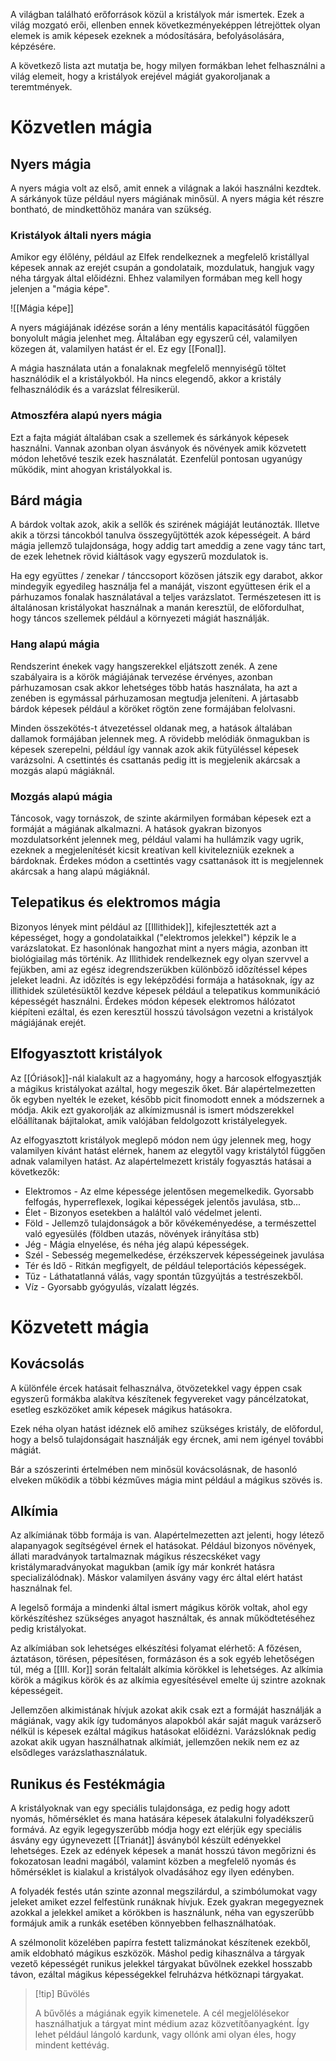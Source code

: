 A világban található erőforrások közül a kristályok már ismertek. Ezek a világ mozgató erői, ellenben ennek következményeképpen létrejöttek olyan elemek is amik képesek ezeknek a módosítására, befolyásolására, képzésére.

A következő lista azt mutatja be, hogy milyen formákban lehet felhasználni a világ elemeit, hogy a kristályok erejével mágiát gyakoroljanak a teremtmények.

# Közvetlen mágia
## Nyers mágia
A nyers mágia volt az első, amit ennek a világnak a lakói használni kezdtek. A sárkányok tüze például nyers mágiának minősül. A nyers mágia két részre bontható, de mindkettőhöz manára van szükség.

### Kristályok általi nyers mágia
Amikor egy élőlény, például az Elfek rendelkeznek a megfelelő kristállyal képesek annak az erejét csupán a gondolataik, mozdulatuk, hangjuk vagy néha tárgyak által előidézni. Ehhez valamilyen formában meg kell hogy jelenjen a "mágia képe".

![[Mágia képe]]

A nyers mágiájának idézése során a lény mentális kapacitásától függően bonyolult mágia jelenhet meg. Általában egy egyszerű cél, valamilyen közegen át, valamilyen hatást ér el. Ez egy [[Fonal]].

A mágia használata után a fonalaknak megfelelő mennyiségű töltet használódik el a kristályokból. Ha nincs elegendő, akkor a kristály felhasználódik és a varázslat félresikerül.

### Atmoszféra alapú nyers mágia
Ezt a fajta mágiát általában csak a szellemek és sárkányok képesek használni. Vannak azonban olyan ásványok és növények amik közvetett módon lehetővé teszik ezek használatát. Ezenfelül pontosan ugyanúgy működik, mint ahogyan kristályokkal is.

## Bárd mágia

A bárdok voltak azok, akik a sellők és szirének mágiáját leutánozták. Illetve akik a törzsi táncokból tanulva összegyűjtötték azok képességeit. A bárd mágia jellemző tulajdonsága, hogy addig tart ameddig a zene vagy tánc tart, de ezek lehetnek rövid kiáltások vagy egyszerű mozdulatok is.

Ha egy együttes / zenekar / tánccsoport közösen játszik egy darabot, akkor mindegyik egyedileg használja fel a manáját, viszont együttesen érik el a párhuzamos fonalak használatával a teljes varázslatot. Természetesen itt is általánosan kristályokat használnak a manán keresztül, de előfordulhat, hogy táncos szellemek például a környezeti mágiát használják.
### Hang alapú mágia
Rendszerint énekek vagy hangszerekkel eljátszott zenék. A zene szabályaira is a körök mágiájának tervezése érvényes, azonban párhuzamosan csak akkor lehetséges több hatás használata, ha azt a zenében is egymással párhuzamosan megtudja jeleníteni. A jártasabb bárdok képesek például a köröket rögtön zene formájában felolvasni.

Minden összekötés-t átvezetéssel oldanak meg, a hatások általában dallamok formájában jelennek meg. A rövidebb melódiák önmagukban is képesek szerepelni, például így vannak azok akik fütyüléssel képesek varázsolni. A csettintés és csattanás pedig itt is megjelenik akárcsak a mozgás alapú mágiáknál.

### Mozgás alapú mágia
Táncosok, vagy tornászok, de szinte akármilyen formában képesek ezt a formáját a mágiának alkalmazni. A hatások gyakran bizonyos mozdulatsorként jelennek meg, például valami ha hullámzik vagy ugrik, ezeknek a megjelenítését kicsit kreatívan kell kivitelezniük ezeknek a bárdoknak. Érdekes módon a csettintés vagy csattanások itt is megjelennek akárcsak a hang alapú mágiáknál.

## Telepatikus és elektromos mágia
Bizonyos lények mint például az [[Illithidek]], kifejlesztették azt a képességet, hogy a gondolataikkal ("elektromos jelekkel") képzik le a varázslatokat. Ez hasonlónak hangozhat mint a nyers mágia, azonban itt biológiailag más történik. Az Illithidek rendelkeznek egy olyan szervvel a fejükben, ami az egész idegrendszerükben különböző időzítéssel képes jeleket leadni. Az időzítés is egy leképződési formája a hatásoknak, így az illithidek születésüktől kezdve képesek például a telepatikus kommunikáció képességét használni. Érdekes módon képesek elektromos hálózatot kiépíteni ezáltal, és ezen keresztül hosszú távolságon vezetni a kristályok mágiájának erejét.

## Elfogyasztott kristályok
Az [[Óriások]]-nál kialakult az a hagyomány, hogy a harcosok elfogyasztják a mágikus kristályokat azáltal, hogy megeszik őket. Bár alapértelmezetten ők egyben nyelték le ezeket, később picit finomodott ennek a módszernek a módja. Akik ezt gyakorolják az alkímizmusnál is ismert módszerekkel előállítanak bájitalokat, amik valójában feldolgozott kristályelegyek.

Az elfogyasztott kristályok meglepő módon nem úgy jelennek meg, hogy valamilyen kívánt hatást elérnek, hanem az elegytől vagy kristálytól függően adnak valamilyen hatást.
Az alapértelmezett kristály fogyasztás hatásai a következők:
- Elektromos - Az elme képessége jelentősen megemelkedik. Gyorsabb felfogás, hyperreflexek, logikai képességek jelentős javulása, stb...
- Élet - Bizonyos esetekben a haláltól való védelmet jelenti.
- Föld - Jellemző tulajdonságok a bőr kővékeményedése, a természettel való egyesülés (földben utazás, növények irányítása stb)
- Jég - Mágia elnyelése, és néha jég alapú képességek.
- Szél - Sebesség megemelkedése, érzékszervek képességeinek javulása
- Tér és Idő - Ritkán megfigyelt, de például teleportációs képességek.
- Tűz - Láthatatlanná válás, vagy spontán tűzgyújtás a testrészekből.
- Víz - Gyorsabb gyógyulás, vízalatt légzés.

# Közvetett mágia
## Kovácsolás

A különféle ércek hatásait felhasználva, ötvözetekkel vagy éppen csak egyszerű formákba alakítva készítenek fegyvereket vagy páncélzatokat, esetleg eszközöket amik képesek mágikus hatásokra.

Ezek néha olyan hatást idéznek elő amihez szükséges kristály, de előfordul, hogy a belső tulajdonságait használják egy ércnek, ami nem igényel további mágiát.

Bár a szószerinti értelmében nem minősül kovácsolásnak, de hasonló elveken működik a többi kézműves mágia mint például a mágikus szövés is.

## Alkímia

Az alkímiának több formája is van. Alapértelmezetten azt jelenti, hogy létező alapanyagok segítségével érnek el hatásokat. Például bizonyos növények, állati maradványok tartalmaznak mágikus részecskéket vagy kristálymaradványokat magukban (amik így már konkrét hatásra specializálódnak). Máskor valamilyen ásvány vagy érc által elért hatást használnak fel.

A legelső formája a mindenki által ismert mágikus körök voltak, ahol egy körkészítéshez szükséges anyagot használtak, és annak működtetéséhez pedig kristályokat.

Az alkímiában sok lehetséges elkészítési folyamat elérhető: A főzésen, áztatáson, törésen, pépesítésen, formázáson és a sok egyéb lehetőségen túl, még a [[III. Kor]] során feltalált alkímia körökkel is lehetséges. Az alkímia körök a mágikus körök és az alkímia egyesítésével emelte új szintre azoknak képességeit.

Jellemzően alkimistának hívjuk azokat akik csak ezt a formáját használják a mágiának, vagy akik így tudományos alapokból akár saját maguk varázserő nélkül is képesek ezáltal mágikus hatásokat előidézni. Varázslóknak pedig azokat akik ugyan használhatnak alkímiát, jellemzően nekik nem ez az elsődleges varázslathasználatuk.

## Runikus és Festékmágia

A kristályoknak van egy speciális tulajdonsága, ez pedig hogy adott nyomás, hőmérséklet és mana hatására képesek átalakulni folyadékszerű formává. Az egyik legegyszerűbb módja hogy ezt elérjük egy speciális ásvány egy úgynevezett [[Trianát]] ásványból készült edényekkel lehetséges. Ezek az edények képesek a manát hosszú távon megőrizni és fokozatosan leadni magából, valamint közben a megfelelő nyomás és hőmérséklet is kialakul a kristályok olvadásához egy ilyen edényben.

A folyadék festés után szinte azonnal megszilárdul, a szimbólumokat vagy jeleket amiket ezzel felfestünk runáknak hívjuk. Ezek gyakran megegyeznek azokkal a jelekkel amiket a körökben is használunk, néha van egyszerűbb formájuk amik a runkák esetében könnyebben felhasználhatóak.

A szélmonolit közelében papírra festett talizmánokat készítenek ezekből, amik eldobható mágikus eszközök. Máshol pedig kihasználva a tárgyak vezető képességét runikus jelekkel tárgyakat bűvölnek ezekkel hosszabb távon, ezáltal mágikus képességekkel felruházva hétköznapi tárgyakat.

> [!tip] Bűvölés
>
> A bűvőlés a mágiának egyik kimenetele. A cél megjelölésekor használhatjuk a tárgyat mint médium azaz közvetítőanyagként. Így lehet például lángoló kardunk, vagy ollónk ami olyan éles, hogy mindent kettévág.

